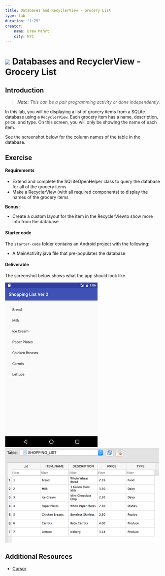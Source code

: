 ```yaml
---
title: Databases and RecyclerView - Grocery List
type: lab
duration: "1:25"
creator:
    name: Drew Mahrt
    city: NYC
---
```




# ![](https://ga-dash.s3.amazonaws.com/production/assets/logo-9f88ae6c9c3871690e33280fcf557f33.png) Databases and RecyclerView - Grocery List

## Introduction

> ***Note:*** _This can be a pair programming activity or done independently._

In this lab, you will be displaying a list of grocery items from a SQLite database using a `RecyclerView`. Each grocery item has a name, description, price, and type. On this screen, you will only be showing the name of each item.

See the screenshot below for the column names of the table in the database.

## Exercise

#### Requirements

- Extend and complete the SQLiteOpenHelper class to query the database for all of the grocery items
- Make a RecyclerView (with all required components) to display the names of the grocery items

**Bonus:**
- Create a custom layout for the item in the RecyclerViewto show more info from the database

#### Starter code

The `starter-code` folder contains an Android project with the following:

- A MainActivity.java file that pre-populates the database

#### Deliverable

The screenshot below shows what the app should look like.

<img src="./screenshots/screen1.png" width="300">
<img src="./screenshots/screen2.png" width="500">

## Additional Resources

- [Cursor](http://developer.android.com/reference/android/database/Cursor.html)

